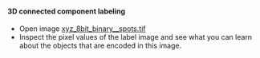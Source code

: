 #### 3D connected component labeling
- Open image [xyz_8bit_binary__spots.tif](https://github.com/NEUBIAS/training-resources/raw/master/image_data/xyz_8bit_binary__spots.tif) 
- Inspect the pixel values of the label image and see what you can learn about the objects that are encoded in this image.
